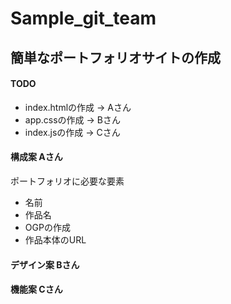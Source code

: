 # Sample_git_team

## 簡単なポートフォリオサイトの作成
#### TODO

* index.htmlの作成 -> Aさん
* app.cssの作成 -> Bさん
* index.jsの作成 -> Cさん

#### 構成案 Aさん
ポートフォリオに必要な要素
- 名前
- 作品名
- OGPの作成
- 作品本体のURL

#### デザイン案 Bさん

#### 機能案 Cさん